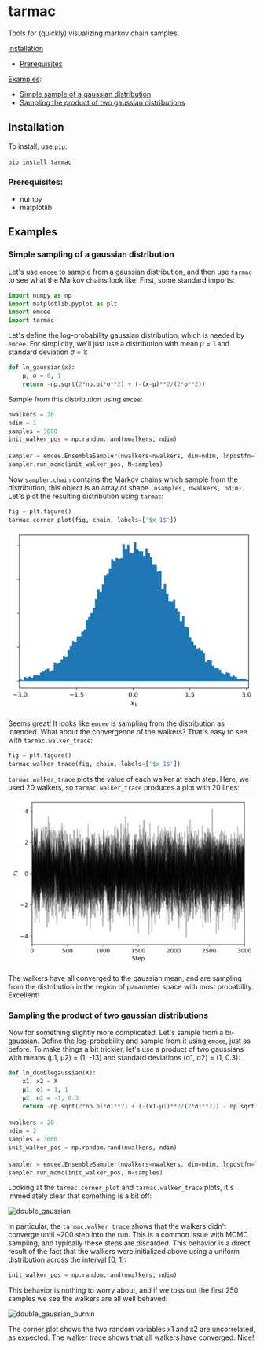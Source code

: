 # **tarmac**

Tools for (quickly) visualizing markov chain samples.

[Installation](#Installation)

- [Prerequisites](#Prerequisites)

[Examples](#Examples):

- [Simple sample of a gaussian distribution](#Simple-sampling-of-a-gaussian-distribution)
- [Sampling the product of two gaussian distributions](#Sampling-the-product-of-two-gaussian-distributions)

## **Installation**

To install, use `pip`:

`pip install tarmac`

### **Prerequisites:**

- numpy
- matplotlib

## **Examples**

### **Simple sampling of a gaussian distribution**

Let's use `emcee` to sample from a gaussian distribution, and then use `tarmac` to see what the Markov chains look like. First, some standard imports:

```python
import numpy as np
import matplotlib.pyplot as plt
import emcee
import tarmac
```

Let's define the log-probability gaussian distribution, which is needed by `emcee`. For simplicity, we'll just use a distribution with mean _μ_ = 1 and standard deviation _σ_ = 1:

```python
def ln_gaussian(x):
    μ, σ = 0, 1
    return -np.sqrt(2*np.pi*σ**2) + (-(x-μ)**2/(2*σ**2))
```

Sample from this distribution using `emcee`:

```python
nwalkers = 20
ndim = 1
samples = 3000
init_walker_pos = np.random.rand(nwalkers, ndim)

sampler = emcee.EnsembleSampler(nwalkers=nwalkers, dim=ndim, lnpostfn=ln_gaussian)
sampler.run_mcmc(init_walker_pos, N=samples)
```

Now `sampler.chain` contains the Markov chains which sample from the distribution; this object is an array of shape `(nsamples, nwalkers, ndim)`. Let's plot the resulting distribution using `tarmac`:

```python
fig = plt.figure()
tarmac.corner_plot(fig, chain, labels=['$x_1$'])
```

![gaussian_corner](gaussian_corner.svg)

Seems great! It looks like `emcee` is sampling from the distribution as intended. What about the convergence of the walkers? That's easy to see with `tarmac.walker_trace`:

```python
fig = plt.figure()
tarmac.walker_trace(fig, chain, labels=['$x_1$'])
```

`tarmac.walker_trace` plots the value of each walker at each step. Here, we used 20 walkers, so `tarmac.walker_trace` produces a plot with 20 lines:

![gaussian_trace](gaussian_trace.svg)

The walkers have all converged to the gaussian mean, and are sampling from the distribution in the region of parameter space with most probability. Excellent!

### **Sampling the product of two gaussian distributions**

Now for something slightly more complicated. Let's sample from a bi-gaussian. Define the log-probability and sample from it using `emcee`, just as before. To make things a bit trickier, let's use a product of two gaussians with means (μ1, μ2) = (1, -13) and standard deviations (σ1, σ2) = (1, 0.3):

```python
def ln_doublegaussian(X):
    x1, x2 = X
    μ1, σ1 = 1, 1
    μ2, σ2 = -1, 0.3
    return -np.sqrt(2*np.pi*σ1**2) + (-(x1-μ1)**2/(2*σ1**2)) - np.sqrt(2*np.pi*σ2**2) + (-(x2-μ2)**2/(2*σ2**2))

nwalkers = 20
ndim = 2
samples = 3000
init_walker_pos = np.random.rand(nwalkers, ndim)

sampler = emcee.EnsembleSampler(nwalkers=nwalkers, dim=ndim, lnpostfn=ln_doublegaussian)
sampler.run_mcmc(init_walker_pos, N=samples)

```

Looking at the `tarmac.corner_plot` and `tarmac.walker_trace` plots, it's immediately clear that something is a bit off:

![double_gaussian](double_gaussian.png)

In particular, the `tarmac.walker_trace` shows that the walkers didn't converge until ~200 step into the run. This is a common issue with MCMC sampling, and typically these steps are discarded. This behavior is a direct result of the fact that the walkers were initialized above using a uniform distribution across the interval [0, 1):

```python
init_walker_pos = np.random.rand(nwalkers, ndim)
```

This behavior is nothing to worry about, and if we toss out the first 250 samples we see the walkers are all well behaved:

![double_gaussian_burnin](double_gaussian_burnin.png)

The corner plot shows the two random variables x1 and x2 are uncorrelated, as expected. The walker trace shows that all walkers have converged. Nice!

